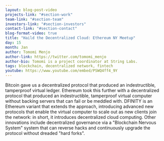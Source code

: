 ```yaml
---
layout: blog-post-video
projects-link: "#section-work"
team-link: "#section-team"
investors-link: "#section-investors"
contact-link: "#section-contact"
blog-format-video: true
title: "Haild the Decentralized Cloud: Ethereum NY Meetup"
day: 15
month: Jan
author: Tomomi Menjo
author-link: https://twitter.com/tomomi_menjo
author-bio: Tomomi is a project coordinator at String Labs.
tags: blockchain, decentralized network, fintech
youtube: https://www.youtube.com/embed/PSWQ4ff4_9Y
---
```


Bitcoin gave us a decentralized protocol that produced an indestructible, tamperproof virtual ledger. Ethereum took this further with a decentralized protocol that produced an indestructible, tamperproof virtual computer without backing servers that can fail or be meddled with. DFINITY is an Ethereum variant that extends the approach, introducing advanced new protocols that enable the virtual computer to scale out as new clients join the network: in short, it introduces decentralized cloud computing. Other innovations include decentralized governance via a "Blockchain Nervous System" system that can reverse hacks and continuously upgrade the protocol without dreaded "hard forks". 
